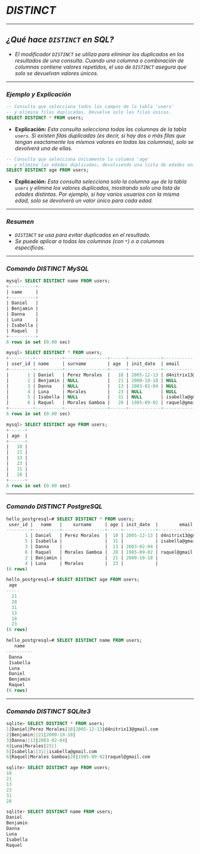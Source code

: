 <!-- Autor: Daniel Benjamin Perez Morales -->
<!-- GitHub: https://github.com/D4nitrix13 -->
<!-- GitLab: https://gitlab.com/D4nitrix13 -->
<!-- Correo electrónico: danielperezdev@proton.me -->

# ***DISTINCT***

---

## ***¿Qué hace `DISTINCT` en SQL?***

- *El modificador `DISTINCT` se utiliza para eliminar los duplicados en los resultados de una consulta. Cuando una columna o combinación de columnas contiene valores repetidos, el uso de `DISTINCT` asegura que solo se devuelvan valores únicos.*

---

### ***Ejemplo y Explicación***

```sql
-- Consulta que selecciona todos los campos de la tabla 'users'
-- y elimina filas duplicadas. Devuelve solo las filas únicas.
SELECT DISTINCT * FROM users;
```

- **Explicación:** *Esta consulta selecciona todas las columnas de la tabla `users`. Si existen filas duplicadas (es decir, si hay dos o más filas que tengan exactamente los mismos valores en todas las columnas), solo se devolverá una de ellas.*

```sql
-- Consulta que selecciona únicamente la columna 'age'
-- y elimina las edades duplicadas, devolviendo una lista de edades únicas.
SELECT DISTINCT age FROM users;
```

- **Explicación:** *Esta consulta selecciona solo la columna `age` de la tabla `users` y elimina los valores duplicados, mostrando solo una lista de edades distintas. Por ejemplo, si hay varios usuarios con la misma edad, solo se devolverá un valor único para cada edad.*

---

### ***Resumen***

- *`DISTINCT` se usa para evitar duplicados en el resultado.*
- *Se puede aplicar a todas las columnas (con `*`) o a columnas específicas.*

---

### ***Comando DISTINCT MySQL***

```sql
mysql> SELECT DISTINCT name FROM users;
+----------+
| name     |
+----------+
| Daniel   |
| Benjamin |
| Danna    |
| Luna     |
| Isabella |
| Raquel   |
+----------+
6 rows in set (0.00 sec)
```

```sql
mysql> SELECT DISTINCT * FROM users;
+---------+----------+----------------+------+------------+----------------------+
| user_id | name     | surname        | age  | init_date  | email                |
+---------+----------+----------------+------+------------+----------------------+
|       1 | Daniel   | Perez Morales  |   18 | 2005-12-13 | d4nitrix13@gmail.com |
|       2 | Benjamin | NULL           |   21 | 2000-10-18 | NULL                 |
|       3 | Danna    | NULL           |   13 | 2003-02-04 | NULL                 |
|       4 | Luna     | Morales        |   23 | NULL       | NULL                 |
|       5 | Isabella | NULL           |   31 | NULL       | isabella@gmail.com   |
|       6 | Raquel   | Morales Gamboa |   28 | 1985-09-02 | raquel@gmail.com     |
+---------+----------+----------------+------+------------+----------------------+
6 rows in set (0.00 sec)
```

```sql
mysql> SELECT DISTINCT age FROM users;
+------+
| age  |
+------+
|   18 |
|   21 |
|   13 |
|   23 |
|   31 |
|   28 |
+------+
6 rows in set (0.00 sec)
```

---

### ***Comando DISTINCT PostgreSQL***

```sql
hello_postgresql=# SELECT DISTINCT * FROM users;
 user_id |   name   |    surname     | age | init_date  |        email
---------+----------+----------------+-----+------------+----------------------
       1 | Daniel   | Perez Morales  |  18 | 2005-12-13 | d4nitrix13@gmail.com
       5 | Isabella |                |  31 |            | isabella@gmail.com
       3 | Danna    |                |  13 | 2003-02-04 |
       6 | Raquel   | Morales Gamboa |  28 | 1985-09-02 | raquel@gmail.com
       2 | Benjamin |                |  21 | 2000-10-18 |
       4 | Luna     | Morales        |  23 |            |
(6 rows)
```

```sql
hello_postgresql=# SELECT DISTINCT age FROM users;
 age
-----
  21
  28
  31
  13
  18
  23
(6 rows)
```

```sql
hello_postgresql=# SELECT DISTINCT name FROM users;
   name
----------
 Danna
 Isabella
 Luna
 Daniel
 Benjamin
 Raquel
(6 rows)
```

---

### ***Comando DISTINCT SQLite3***

```sql
sqlite> SELECT DISTINCT * FROM users;
1|Daniel|Perez Morales|18|2005-12-13|d4nitrix13@gmail.com
2|Benjamin||21|2000-10-18|
3|Danna||13|2003-02-04|
4|Luna|Morales|23||
5|Isabella||31||isabella@gmail.com
6|Raquel|Morales Gamboa|28|1985-09-02|raquel@gmail.com
```

```sql
sqlite> SELECT DISTINCT age FROM users;
18
21
13
23
31
28
```

```sql
sqlite> SELECT DISTINCT name FROM users;
Daniel
Benjamin
Danna
Luna
Isabella
Raquel
```
